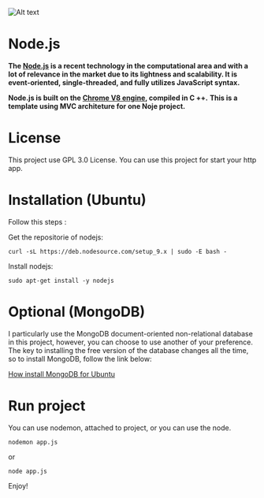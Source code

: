 ![Alt text](https://upload.wikimedia.org/wikipedia/commons/thumb/d/d9/Node.js_logo.svg/1200px-Node.js_logo.svg.png "Node JS" )

Node.js
=================
**The [Node.js](https://nodejs.org/en/) is a recent technology in the computational area and with a lot of relevance in the market due to its lightness
and scalability. It is event-oriented, single-threaded, and fully utilizes JavaScript syntax.**

**Node.js is built on the [Chrome V8 engine](https://developers.google.com/v8/), compiled in C ++.**
**This is a template using MVC architeture for one Noje project.** 

License
=================
This project use GPL 3.0 License.
You can use this project for start your http app.

Installation (Ubuntu)
=============
Follow this steps :

Get the repositorie of nodejs:
```
curl -sL https://deb.nodesource.com/setup_9.x | sudo -E bash -
```

Install nodejs:

```
sudo apt-get install -y nodejs
```

Optional (MongoDB)
===============
I particularly use the MongoDB document-oriented non-relational database in this project, however, you can choose to use another of your preference. 
The key to installing the free version of the database changes all the time, so to install MongoDB, follow the link below:

[How install MongoDB for Ubuntu](https://docs.mongodb.com/manual/tutorial/install-mongodb-on-ubuntu/)

Run project
============

You can use nodemon, attached to project, or you can use the node.

```
nodemon app.js
```

or

```
node app.js
```


Enjoy!

